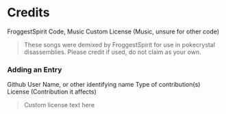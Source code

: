 # Credits

FroggestSpirit
Code, Music
Custom License (Music, unsure for other code)
> These songs were demixed by FroggestSpirit for use in pokecrystal disassemblies.
> Please credit if used, do not claim as your own.

### Adding an Entry

Github User Name, or other identifying name
Type of contribution(s)
License (Contribution it affects)
> Custom license text here
